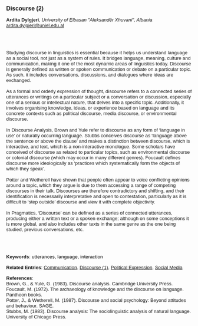 <!DOCTYPE html><html lang="en"><head><title="Discourse (2)"></head>
<body><p><font face="Poppins, Calibri, sans-serif" size="3"><b>Discourse (2)</b></font></p>
<p><font face="Poppins, Calibri, sans-serif" size="2"><b>Ardita Dylgjeri</b>, <i>University of Elbasan &quot;Aleksandër Xhuvani&quot;, Albania</i><br><a href="mailto:ardita.dylgjeri@uniel.edu.al" target="blank">ardita.dylgjeri@uniel.edu.al</a></font></p>
<p><font face="Poppins, Calibri, sans-serif" size="2"><br><br><br>Studying discourse in linguistics is essential because it helps us understand language as a social tool, not just as a system of rules. It bridges language, meaning, culture and communication, making it one of the most dynamic areas of linguistics today. Discourse is generally defined as written or spoken communication or debate on a particular topic. As such, it includes conversations, discussions, and dialogues where ideas are exchanged.<br><br>As a formal and orderly expression of thought, discourse refers to a connected series of utterances or writings on a particular subject or a conversation or discussion, especially one of a serious or intellectual nature, that delves into a specific topic. Additionally, it involves organising knowledge, ideas, or experience based on language and its concrete contexts such as political discourse, media discourse, or environmental discourse.<br><br>In Discourse Analysis, Brown and Yule refer to discourse as any form of ‘language in use’ or naturally occurring language. Stubbs conceives discourse as ‘language above the sentence or above the clause’ and makes a distinction between discourse, which is interactive, and text, which is a non-interactive monologue. Some scholars have conceived of discourse as related to particular topics, such as environmental discourse or colonial discourse (which may occur in many different genres). Foucault defines discourse more ideologically as ‘practices which systematically form the objects of which they speak’.  <br><br>Potter and Wetherell have shown that people often appear to voice conflicting opinions around a topic, which they argue is due to them accessing a range of competing discourses in their talk. Discourses are therefore contradictory and shifting, and their identification is necessarily interpretative and open to contestation, particularly as it is difficult to ‘step outside’ discourse and view it with complete objectivity.  <br><br>In Pragmatics, ‘Discourse’ can be defined as a series of connected utterances, producing either a written text or a spoken exchange; although on some conceptions it is more global, and also includes other texts in the same genre as the one being studied, previous conversations, etc.  <br><br><br><br></font></p>
<p><font face="Poppins, Calibri, sans-serif" size="2"><b>Keywords</b>: </font></font></span></font><font color="#000000"><span style="text-decoration: none"><font face="calibri, sans-serif"><font size="2" style="font-size: 10pt">u</font></font></span></font><font color="#000000"><span style="text-decoration: none"><font face="calibri, sans-serif"><font size="2" style="font-size: 10pt">tterances, language, interaction</font></font></span></font></font></p>
<p><font face="Poppins, Calibri, sans-serif" size="2"><b>Related Entries</b>: <a href="./communication.html">Communication</a>, <a href="./discourse-(1).html">Discourse (1)</a>, <a href="./political-expression.html">Political Expression</a>, <a href="./social-media.html">Social Media</a></font></p>
<p><font face="Poppins, Calibri, sans-serif" size="2"><b>References</b>:<br>Brown, G., &amp; Yule, G. (1983). Discourse analysis. Cambridge University Press.<br>Foucault, M. (1972). The archaeology of knowledge and the discourse on language. Pantheon books.<br>Potter, J., &amp; Wetherell, M. (1987). Discourse and social psychology: Beyond attitudes and behaviour. SAGE.<br>Stubbs, M. (1983). Discourse analysis: The sociolinguistic analysis of natural language. University of Chicago Press.</font></p>
</body>